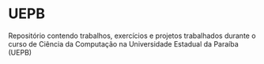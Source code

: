 # UEPB
Repositório contendo trabalhos, exercícios e projetos trabalhados durante o curso de Ciência da Computação na Universidade Estadual da Paraíba (UEPB)
